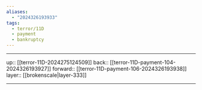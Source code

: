 ```yaml
---
aliases:
  - "2024326193933"
tags:
  - terror/11D
  - payment
  - bankruptcy
---
```




***

up:: [[terror-11D-2024275124509]]
back:: [[terror-11D-payment-104-2024326193927]]
forward:: [[terror-11D-payment-106-2024326193938]]
layer:: [[brokenscale|layer-333]]

***
